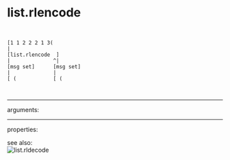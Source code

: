 # list.rlencode

```


[1 1 2 2 2 1 3(
|
[list.rlencode  ]
|              ^|
[msg set]      [msg set]
|              |
[ (            [ (

            
```
---
arguments:


---
properties:


see also:<br>
![list.rldecode]("img/object_list.rldecode.png")
